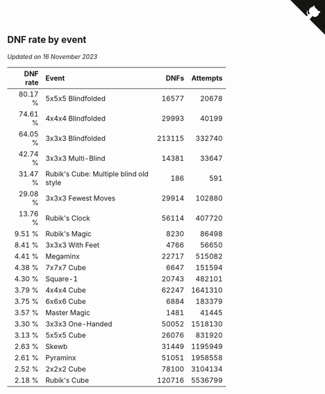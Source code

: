 ## DNF rate by event

*Updated on 16 November 2023*

| DNF rate | Event | DNFs | Attempts |
| ---: | :--- | ---: | ---: |
| 80.17 % | 5x5x5 Blindfolded | 16577 | 20678 |
| 74.61 % | 4x4x4 Blindfolded | 29993 | 40199 |
| 64.05 % | 3x3x3 Blindfolded | 213115 | 332740 |
| 42.74 % | 3x3x3 Multi-Blind | 14381 | 33647 |
| 31.47 % | Rubik's Cube: Multiple blind old style | 186 | 591 |
| 29.08 % | 3x3x3 Fewest Moves | 29914 | 102880 |
| 13.76 % | Rubik's Clock | 56114 | 407720 |
| 9.51 % | Rubik's Magic | 8230 | 86498 |
| 8.41 % | 3x3x3 With Feet | 4766 | 56650 |
| 4.41 % | Megaminx | 22717 | 515082 |
| 4.38 % | 7x7x7 Cube | 6647 | 151594 |
| 4.30 % | Square-1 | 20743 | 482101 |
| 3.79 % | 4x4x4 Cube | 62247 | 1641310 |
| 3.75 % | 6x6x6 Cube | 6884 | 183379 |
| 3.57 % | Master Magic | 1481 | 41445 |
| 3.30 % | 3x3x3 One-Handed | 50052 | 1518130 |
| 3.13 % | 5x5x5 Cube | 26076 | 831920 |
| 2.63 % | Skewb | 31449 | 1195949 |
| 2.61 % | Pyraminx | 51051 | 1958558 |
| 2.52 % | 2x2x2 Cube | 78100 | 3104134 |
| 2.18 % | Rubik's Cube | 120716 | 5536799 |


<a href="https://github.com/jonatanklosko/wca_statistics" class="github-corner" aria-label="View source on Github"><svg width="80" height="80" viewBox="0 0 250 250" style="fill:#151513; color:#fff; position: absolute; top: 0; border: 0; right: 0;" aria-hidden="true"><path d="M0,0 L115,115 L130,115 L142,142 L250,250 L250,0 Z"></path><path d="M128.3,109.0 C113.8,99.7 119.0,89.6 119.0,89.6 C122.0,82.7 120.5,78.6 120.5,78.6 C119.2,72.0 123.4,76.3 123.4,76.3 C127.3,80.9 125.5,87.3 125.5,87.3 C122.9,97.6 130.6,101.9 134.4,103.2" fill="currentColor" style="transform-origin: 130px 106px;" class="octo-arm"></path><path d="M115.0,115.0 C114.9,115.1 118.7,116.5 119.8,115.4 L133.7,101.6 C136.9,99.2 139.9,98.4 142.2,98.6 C133.8,88.0 127.5,74.4 143.8,58.0 C148.5,53.4 154.0,51.2 159.7,51.0 C160.3,49.4 163.2,43.6 171.4,40.1 C171.4,40.1 176.1,42.5 178.8,56.2 C183.1,58.6 187.2,61.8 190.9,65.4 C194.5,69.0 197.7,73.2 200.1,77.6 C213.8,80.2 216.3,84.9 216.3,84.9 C212.7,93.1 206.9,96.0 205.4,96.6 C205.1,102.4 203.0,107.8 198.3,112.5 C181.9,128.9 168.3,122.5 157.7,114.1 C157.9,116.9 156.7,120.9 152.7,124.9 L141.0,136.5 C139.8,137.7 141.6,141.9 141.8,141.8 Z" fill="currentColor" class="octo-body"></path></svg></a><style>.github-corner:hover .octo-arm{animation:octocat-wave 560ms ease-in-out}@keyframes octocat-wave{0%,100%{transform:rotate(0)}20%,60%{transform:rotate(-25deg)}40%,80%{transform:rotate(10deg)}}@media (max-width:500px){.github-corner:hover .octo-arm{animation:none}.github-corner .octo-arm{animation:octocat-wave 560ms ease-in-out}}</style>
